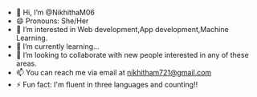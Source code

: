- 👋 Hi, I’m @NikhithaM06
- 😄 Pronouns: She/Her
- 👀 I’m interested in Web development,App development,Machine Learning.
- 🌱 I’m currently learning...
- 💞️ I’m looking to collaborate with new people interested in any of these areas.
- 📫 You can reach me via email at nikhitham721@gmail.com 
- ⚡ Fun fact: I'm fluent in three languages and counting!!

<!---
NikhithaM06/NikhithaM06 is a ✨ special ✨ repository because its `README.md` (this file) appears on your GitHub profile.
You can click the Preview link to take a look at your changes.
--->
